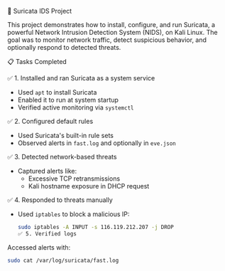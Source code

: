 🔐 Suricata IDS Project

This project demonstrates how to install, configure, and run Suricata, a powerful Network Intrusion Detection System (NIDS), on Kali Linux. The goal was to monitor network traffic, detect suspicious behavior, and optionally respond to detected threats.


📋 Tasks Completed

✅ 1. Installed and ran Suricata as a system service
- Used `apt` to install Suricata
- Enabled it to run at system startup
- Verified active monitoring via `systemctl`

✅ 2. Configured default rules
- Used Suricata's built-in rule sets
- Observed alerts in `fast.log` and optionally in `eve.json`

✅ 3. Detected network-based threats
- Captured alerts like:
  - Excessive TCP retransmissions
  - Kali hostname exposure in DHCP request

✅ 4. Responded to threats manually
- Used `iptables` to block a malicious IP:
  ```bash
  sudo iptables -A INPUT -s 116.119.212.207 -j DROP
  ✅ 5. Verified logs

Accessed alerts with:
 ```bash
sudo cat /var/log/suricata/fast.log

